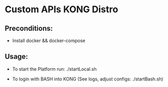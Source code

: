 # Custom APIs KONG Distro

## Preconditions:

* Install docker && docker-compose

## Usage:

* To start the Platform run: ./startLocal.sh

* To login with BASH into KONG (See logs, adjust configs: ./startBash.sh)


